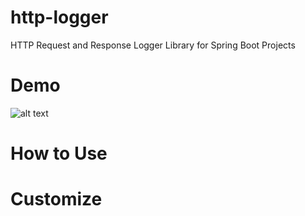 # http-logger
HTTP Request and Response Logger Library for Spring Boot Projects

# Demo
![alt text](https://raw.githubusercontent.com/vcoder4c/http-logger/master/screenshot/screenshot.png)

# How to Use

# Customize
